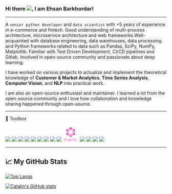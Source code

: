 ### Hi there <img src="https://raw.githubusercontent.com/MartinHeinz/MartinHeinz/master/wave.gif" width="30px">, I am Ehsan Barkhordar!

---

A `senior python developer`  and `data scientist` with +5 years of experience in e-commerce and fintech. Good understanding of multi-process
architecture, microservice architecture and web frameworks.Well-acquainted with database engineering, data warehouses,
data processing and Python frameworks related to data such as Pandas, SciPy, NumPy, Matplotlib. Familiar with Test
Driven Development, CI/CD pipelines and Gitlab. Involved in open-source community and passionate about deep learning.

I have worked on various projects to actualize and implement the theoretical knowledge of **Customer & Market
Analytics**, **Time Series Analysis**, **Computer Vision**, and **NLP** into practical work.

I am also an open-source enthusiast and maintainer. I learned a lot from the open-source community and I love how
collaboration and knowledge sharing happened through open-source.

---

🧰 Toolbox

<code><img height="50" src="https://cdn.worldvectorlogo.com/logos/python-5.svg"></code>
<code><img height="50" src="https://cdn.worldvectorlogo.com/logos/javascript-1.svg"></code>
<code><img height="50" src="https://cdn.worldvectorlogo.com/logos/css-3.svg"></code>
<code><img height="50" src="https://cdn.worldvectorlogo.com/logos/scala-4.svg"></code>
<code><img height="50" src="https://cdn.worldvectorlogo.com/logos/golang-gopher.svg"></code>
<code><img height="50" src="https://cdn.worldvectorlogo.com/logos/django.svg"></code>
<code><img height="50" src="https://cdn.worldvectorlogo.com/logos/tensorflow-2.svg"></code>
<code><img height="50" src="https://lh3.googleusercontent.com/Bxp8IrKWEa-5KlyJp8jSXI5TAT7l0zA2XdEvdDtkEznVzhHLv01sSY82xu5nb1pfze121U6VHxwjc8HC31847_2GUzB-LJ1G3f4kcw"></code>
<code><img height="50" src="https://github.com/jupyter/jupyter.github.io/blob/master/assets/main-logo.svg"></code>
<code><img height="50" src="https://raw.githubusercontent.com/devicons/devicon/master/icons/graphql/graphql-plain-wordmark.svg"></code>
<code><img height="50" src="https://cdn.worldvectorlogo.com/logos/numpy-1.svg"></code>
<code><img height="50" src="https://cdn.worldvectorlogo.com/logos/postgresql.svg"></code>
<code><img height="50" src="https://cdn.worldvectorlogo.com/logos/mongodb-icon-1.svg"></code>
<code><img height="50" src="https://cdn.worldvectorlogo.com/logos/gitlab.svg"></code>

---


## &#x1f4c8; My GitHub Stats

[![Top Langs](https://github-readme-stats.vercel.app/api/top-langs/?username=<your_GitHub_username>&hide=java,html,css&theme=radical)](https://github.com/anuraghazra/github-readme-stats)

[![Catalin's GitHub stats](https://github-readme-stats.vercel.app/api?username=<your_GitHub_username>&theme=radical)](https://github.com/anuraghazra/github-readme-stats)


<!--
**ehsanbarkhordar/ehsanbarkhordar** is a ✨ _special_ ✨ repository because its `README.md` (this file) appears on your GitHub profile.

Here are some ideas to get you started:

- 🔭 I’m currently working on ...
- 🌱 I’m currently learning ...
- 👯 I’m looking to collaborate on ...
- 🤔 I’m looking for help with ...
- 💬 Ask me about ...
- 📫 How to reach me: ...
- 😄 Pronouns: ...
- ⚡ Fun fact: ...
-->
